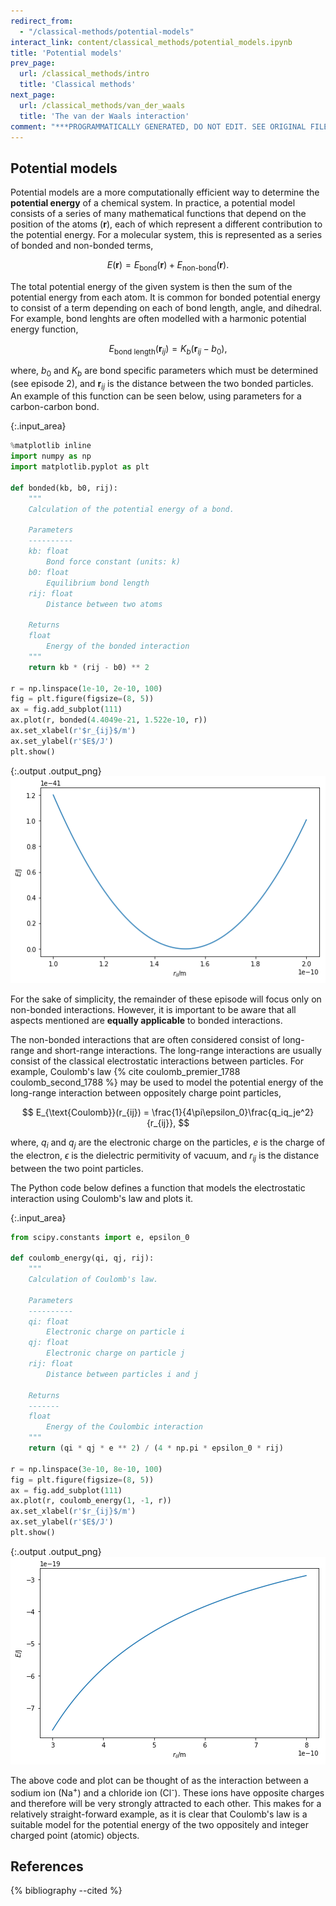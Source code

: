 ```yaml
---
redirect_from:
  - "/classical-methods/potential-models"
interact_link: content/classical_methods/potential_models.ipynb
title: 'Potential models'
prev_page:
  url: /classical_methods/intro
  title: 'Classical methods'
next_page:
  url: /classical_methods/van_der_waals
  title: 'The van der Waals interaction'
comment: "***PROGRAMMATICALLY GENERATED, DO NOT EDIT. SEE ORIGINAL FILES IN /content***"
---
```


## Potential models

Potential models are a more computationally efficient way to determine the **potential energy** of a chemical system. 
In practice, a potential model consists of a series of many mathematical functions that depend on the position of the atoms ($\mathbf{r}$), each of which represent a different contribution to the potential energy. 
For a molecular system, this is represented as a series of bonded and non-bonded terms, 

$$ E(\mathbf{r}) = E_{\text{bond}}(\mathbf{r}) + E_{\text{non-bond}}(\mathbf{r}). $$

The total potential energy of the given system is then the sum of the potential energy from each atom. 
It is common for bonded potential energy to consist of a term depending on each of bond length, angle, and dihedral. 
For example, bond lenghts are often modelled with a harmonic potential energy function, 

$$ E_{\text{bond length}}(\mathbf{r}_{ij}) = K_b(\mathbf{r}_{ij} - b_0), $$

where, $b_0$ and $K_b$ are bond specific parameters which must be determined (see episode 2), and $\mathbf{r}_{ij}$ is the distance between the two bonded particles. 
An example of this function can be seen below, using parameters for a carbon-carbon bond.



{:.input_area}
```python
%matplotlib inline
import numpy as np
import matplotlib.pyplot as plt

def bonded(kb, b0, rij):
    """
    Calculation of the potential energy of a bond.
    
    Parameters
    ----------
    kb: float
        Bond force constant (units: k)
    b0: float 
        Equilibrium bond length
    rij: float
        Distance between two atoms
    
    Returns
    float
        Energy of the bonded interaction
    """
    return kb * (rij - b0) ** 2

r = np.linspace(1e-10, 2e-10, 100)
fig = plt.figure(figsize=(8, 5))
ax = fig.add_subplot(111)
ax.plot(r, bonded(4.4049e-21, 1.522e-10, r))
ax.set_xlabel(r'$r_{ij}$/m')
ax.set_ylabel(r'$E$/J')
plt.show()
```



{:.output .output_png}
![png](../images/classical_methods/potential_models_1_0.png)



For the sake of simplicity, the remainder of these episode will focus only on non-bonded interactions. 
However, it is important to be aware that all aspects mentioned are **equally applicable** to bonded interactions.

The non-bonded interactions that are often considered consist of long-range and short-range interactions. 
The long-range interactions are usually consist of the classical electrostatic interactions between particles. 
For example, Coulomb's law {% cite coulomb_premier_1788 coulomb_second_1788 %} may be used to model the potential energy of the long-range interaction between oppositely charge point particles,

$$ E_{\text{Coulomb}}(r_{ij}) = \frac{1}{4\pi\epsilon_0}\frac{q_iq_je^2}{r_{ij}}, $$ 

where, $q_i$ and $q_j$ are the electronic charge on the particles, $e$ is the charge of the electron, $\epsilon$ is the dielectric permitivity of vacuum, and $r_{ij}$ is the distance between the two point particles. 

The Python code below defines a function that models the electrostatic interaction using Coulomb's law and plots it.



{:.input_area}
```python
from scipy.constants import e, epsilon_0

def coulomb_energy(qi, qj, rij):
    """
    Calculation of Coulomb's law.
    
    Parameters
    ----------
    qi: float
        Electronic charge on particle i
    qj: float
        Electronic charge on particle j
    rij: float 
        Distance between particles i and j
        
    Returns
    -------
    float
        Energy of the Coulombic interaction
    """
    return (qi * qj * e ** 2) / (4 * np.pi * epsilon_0 * rij)

r = np.linspace(3e-10, 8e-10, 100)
fig = plt.figure(figsize=(8, 5))
ax = fig.add_subplot(111)
ax.plot(r, coulomb_energy(1, -1, r))
ax.set_xlabel(r'$r_{ij}$/m')
ax.set_ylabel(r'$E$/J')
plt.show()
```



{:.output .output_png}
![png](../images/classical_methods/potential_models_3_0.png)



The above code and plot can be thought of as the interaction between a sodium ion (Na<sup>+</sup>) and a chloride ion (Cl<sup>-</sup>).
These ions have opposite charges and therefore will be very strongly attracted to each other.
This makes for a relatively straight-forward example, as it is clear that Coulomb's law is a suitable model for the potential energy of the two oppositely and integer charged point (atomic) objects. 

## References

{% bibliography --cited %}
